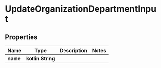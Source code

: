 
# UpdateOrganizationDepartmentInput

## Properties
Name | Type | Description | Notes
------------ | ------------- | ------------- | -------------
**name** | **kotlin.String** |  | 



